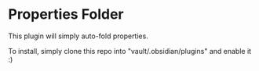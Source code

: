 # Properties Folder

This plugin will simply auto-fold properties.

To install, simply clone this repo into "vault/.obsidian/plugins" and enable it :)
